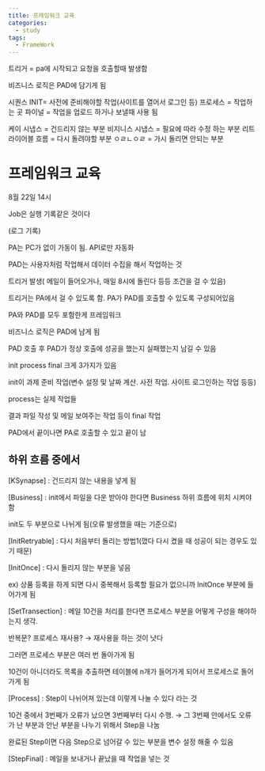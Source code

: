 ```yaml
---
title: 프레임워크 교육
categories:
  - study
tags:
  - FrameWork
---
```

트리거 = pa에 시작되고 요청을 호출할때 발생함

비즈니스 로직은 PAD에 담기게 됨

시퀀스
INIT= 사전에 준비해야할 작업(사이트를 열어서 로그인 등)
프로세스 = 작업하는 곳
파이널 = 작업을 업로드 하거나 보낼때 사용 됨

케이 시냅스 = 건드리지 않는 부분
비지니스 시냅스 = 필요에 따라 수정 하는 부분
리트라이어블 흐름 = 다시 돌려야할 부분
ㅇㄹㄴㅇㄹ = 가시 돌리면 안되는 부분

# 프레임워크 교육

8월 22일 14시

Job은 실행 기록같은 것이다

(로그 기록)

PA는 PC가 없이 가동이 됨. API로만 자동화

PAD는 사용자처럼 작업해서 데이터 수집을 해서 작업하는 것

트리거 발생( 메일이 들어오거나, 매일 8시에 돌린다 등등 조건을 걸 수 있음)

트리거는 PA에서 걸 수 있도록 함. PA가 PAD를 호출할 수 있도록 구성되어있음

PA와 PAD를 모두 포함한게 프레임워크

비즈니스 로직은 PAD에 남게 됨

PAD 호출 후 PAD가 정상 호출에 성공을 했는지 실패했는지 남길 수 있음

init process final 크게 3가지가 있음

init이 과제 준비 작업(변수 설정 및 날짜 계산. 사전 작업. 사이트 로그인하는 작업 등등)

process는 실제 작업들

결과 파일 작성 및 메일 보여주는 작업 등이 final 작업

PAD에서 끝이나면 PA로 호출할 수 있고 끝이 남

## 하위 흐름 중에서

[KSynapse] : 건드리지 않는 내용을 넣게 됨

[Business] : init에서 파일을 다운 받아야 한다면 Business 하위 흐름에 위치 시켜야 함

init도 두 부분으로 나뉘게 됨(오류 발생했을 때는 기준으로)

[InitRetryable] : 다시 처음부터 돌리는 방법1(껐다 다시 켰을 때 성공이 되는 경우도 있기 때문)

[InitOnce] : 다시 돌리지 않는 부분을 넣음

ex) 상품 등록을 하게 되면 다시 중복해서 등록할 필요가 없으니까 InitOnce 부분에 들어가게 됨

[SetTransection] : 메일 10건을 처리를 한다면 프로세스 부분을 어떻게 구성을 해야하는지 생각.

반복문? 프로세스 재사용? → 재사용을 하는 것이 낫다

그러면 프로세스 부분은 여러 번 돌아가게 됨

10건이 아니더라도 목록을 추출하면 테이블에 n개가 들어가게 되어서 프로세스로 돌어가게 됨

[Process] : Step이 나뉘어져 있는데 이렇게 나눌 수 있다 라는 것

10건 중에서 3번째가 오류가 났으면 3번째부터 다시 수행. → 그 3번째 안에서도 오류가 난 부분과 안난 부분을 나누기 위해서 Step을 나눔

완료된 Step이면 다음 Step으로 넘어갈 수 있는 부분을 변수 설정 해줄 수 있음

[StepFinal] : 메일을 보내거나 끝났을 때 작업을 넣는 것